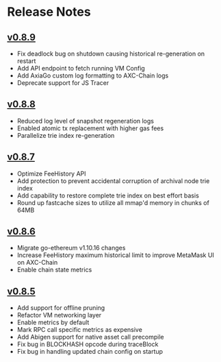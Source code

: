 # Release Notes

## [v0.8.9](https://github.com/axiacoin/axia-network-v2-coreth/releases/tag/v0.8.9)
- Fix deadlock bug on shutdown causing historical re-generation on restart
- Add API endpoint to fetch running VM Config
- Add AxiaGo custom log formatting to AXC-Chain logs
- Deprecate support for JS Tracer

## [v0.8.8](https://github.com/axiacoin/axia-network-v2-coreth/releases/tag/v0.8.8)

- Reduced log level of snapshot regeneration logs
- Enabled atomic tx replacement with higher gas fees
- Parallelize trie index re-generation

## [v0.8.7](https://github.com/axiacoin/axia-network-v2-coreth/releases/tag/v0.8.7)

- Optimize FeeHistory API
- Add protection to prevent accidental corruption of archival node trie index
- Add capability to restore complete trie index on best effort basis
- Round up fastcache sizes to utilize all mmap'd memory in chunks of 64MB

## [v0.8.6](https://github.com/axiacoin/axia-network-v2-coreth/releases/tag/v0.8.6)

- Migrate go-ethereum v1.10.16 changes
- Increase FeeHistory maximum historical limit to improve MetaMask UI on AXC-Chain
- Enable chain state metrics

## [v0.8.5](https://github.com/axiacoin/axia-network-v2-coreth/releases/tag/v0.8.5)

- Add support for offline pruning
- Refactor VM networking layer
- Enable metrics by default
- Mark RPC call specific metrics as expensive
- Add Abigen support for native asset call precompile
- Fix bug in BLOCKHASH opcode during traceBlock
- Fix bug in handling updated chain config on startup

